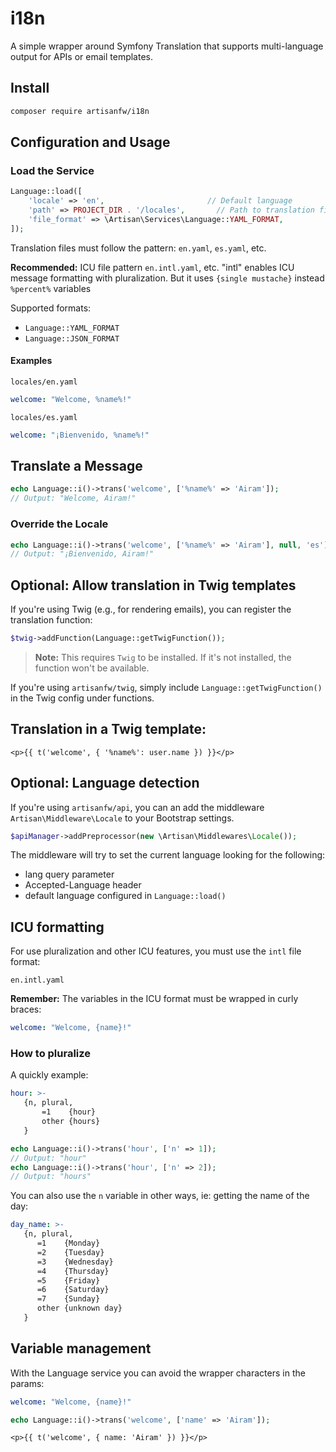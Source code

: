 # i18n
A simple wrapper around Symfony Translation that supports multi-language output for APIs or email templates.

## Install
```bash
composer require artisanfw/i18n
```

## Configuration and Usage
### Load the Service
```php
Language::load([
    'locale' => 'en',                       // Default language
    'path' => PROJECT_DIR . '/locales',       // Path to translation files
    'file_format' => \Artisan\Services\Language::YAML_FORMAT,
]);
```
Translation files must follow the pattern: `en.yaml`, `es.yaml`, etc.

**Recommended:** ICU file pattern `en.intl.yaml`, etc. "intl" enables ICU message formatting with pluralization. But it uses `{single mustache}` instead `%percent%` variables


Supported formats:
* `Language::YAML_FORMAT`
* `Language::JSON_FORMAT`

#### Examples
`locales/en.yaml`
```yaml
welcome: "Welcome, %name%!"
```
`locales/es.yaml`
```yaml
welcome: "¡Bienvenido, %name%!"
```

## Translate a Message
```php
echo Language::i()->trans('welcome', ['%name%' => 'Airam']);
// Output: "Welcome, Airam!"
```
### Override the Locale
```php
echo Language::i()->trans('welcome', ['%name%' => 'Airam'], null, 'es');
// Output: "¡Bienvenido, Airam!"
```
## Optional: Allow translation in Twig templates
If you're using Twig (e.g., for rendering emails), you can register the translation function:
```php
$twig->addFunction(Language::getTwigFunction());
```
> **Note:** This requires `Twig` to be installed. If it's not installed, the function won't be available.

If you're using `artisanfw/twig`, simply include `Language::getTwigFunction()` in the Twig config under functions.

## Translation in a Twig template:
```twig
<p>{{ t('welcome', { '%name%': user.name }) }}</p>
```

## Optional: Language detection
If you're using `artisanfw/api`, you can an add the middleware `Artisan\Middleware\Locale` to your Bootstrap settings.

```php
$apiManager->addPreprocessor(new \Artisan\Middlewares\Locale());
```

The middleware will try to set the current language looking for the following:
* lang query parameter
* Accepted-Language header
* default language configured in `Language::load()`

## ICU formatting
For use pluralization and other ICU features, you must use the `intl` file format:

```
en.intl.yaml
```
**Remember:** The variables in the ICU format must be wrapped in curly braces:
```yaml
welcome: "Welcome, {name}!"
```

### How to pluralize
A quickly example:
```yaml
hour: >-
   {n, plural,
       =1    {hour}
       other {hours}
   }
```
```php
echo Language::i()->trans('hour', ['n' => 1]);
// Output: "hour"
echo Language::i()->trans('hour', ['n' => 2]);
// Output: "hours"
```
You can also use the `n` variable in other ways, ie: getting the name of the day:
```yaml
day_name: >-
   {n, plural,
      =1    {Monday}
      =2    {Tuesday}
      =3    {Wednesday}
      =4    {Thursday}
      =5    {Friday}
      =6    {Saturday}
      =7    {Sunday}
      other {unknown day}
   }
```

## Variable management
With the Language service you can avoid the wrapper characters in the params:
```yaml
welcome: "Welcome, {name}!"
```
```php
echo Language::i()->trans('welcome', ['name' => 'Airam']);
```
```twig
<p>{{ t('welcome', { name: 'Airam' }) }}</p>
```

